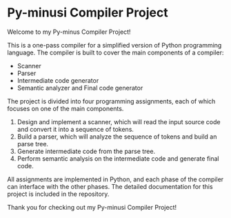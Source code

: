 # Py-minusi Compiler Project

Welcome to my Py-minus Compiler Project!

This is a one-pass compiler for a simplified version of Python programming language. The compiler is built to cover the main components of a compiler:

- Scanner
- Parser
- Intermediate code generator
- Semantic analyzer and Final code generator

The project is divided into four programming assignments, each of which focuses on one of the main components. 

1. Design and implement a scanner, which will read the input source code and convert it into a sequence of tokens. 
2. Build a parser, which will analyze the sequence of tokens and build an parse tree. 
3. Generate intermediate code from the parse tree. 
4. Perform semantic analysis on the intermediate code and generate final code. 

All assignments are implemented in Python, and each phase of the compiler can interface with the other phases. The detailed documentation for this project is included in the repository.

Thank you for checking out my Py-minusi Compiler Project!
